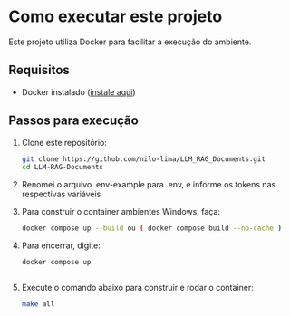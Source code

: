 # Como executar este projeto

Este projeto utiliza Docker para facilitar a execução do ambiente.

## Requisitos

- Docker instalado ([instale aqui](https://docs.docker.com/get-docker/))

## Passos para execução

1. Clone este repositório:

   ```bash
   git clone https://github.com/nilo-lima/LLM_RAG_Documents.git
   cd LLM-RAG-Documents

2. Renomei o arquivo .env-example para .env, e informe os tokens nas respectivas variáveis

3. Para construir o container ambientes Windows, faça:

   ```bash
   docker compose up --build ou ( docker compose build --no-cache )

4. Para encerrar, digite:

   ```bash
   docker compose up



4. Execute o comando abaixo para construir e rodar o container:

   ```bash
   make all